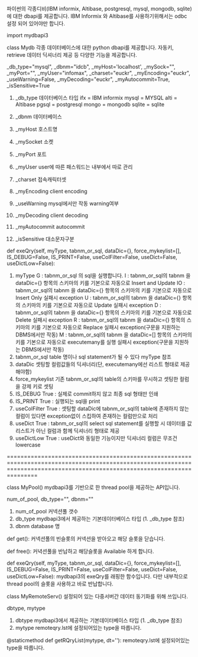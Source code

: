 파이썬의 각종디비(IBM informix, Altibase, postgresql, mysql, mongodb, sqlite) 에 대한 dbapi를 제공합니다.
IBM Informix 와 Altibase를 사용하기위해서는 odbc 설정 되어 있어야만 합니다.

import mydbapi3


class Mydb
각종 데이터베이스에 대한 python dbapi를 제공합니다. 자동키, retrieve 데이터 딕셔너리 제공 등 다양한 기능을 제공합니다.

_db_type="mysql", _dbnm="idcb", _myHost='localhost', _mySock="", _myPort="", _myUser="infomax", _charset="euckr", _myEncoding="euckr",  _useWarning=False, _myDecoding="euckr", _myAutocommit=True, _isSensitive=True

1. _db_type
   데이터베이스 타입
   ifx = IBM informix
   mysql = MYSQL
   alti = Altibase
   pgsql = postgresql
   mongo = mongodb
   sqlite = sqlite

3. _dbnm
   데이터베이스
5. _myHost
   호스트명
7. _mySocket
   소켓
9. _myPort
    포트
11. _myUser
  user에 따른 패스워드는 내부에서 따로 관리
12. _charset
    접속캐릭터셋
14. _myEncoding
    client encoding
16. _useWarning
    mysql에서만 작동 warning여부
17. _myDecoding
    client decoding
18. _myAutocommit
    autocommit
19. _isSensitive
    대소문자구분

    
 def exeQry(self, myType, tabnm_or_sql, dataDic={}, force_mykeylist=[], IS_DEBUG=False, IS_PRINT=False, useColFilter=False, useDict=False, useDictLow=False):
 1. myType
    G : tabnm_or_sql 의 sql을 실행합니다.
    I : tabnm_or_sql의 tabnm 을 dataDic={} 항목의 스키마의 키를 기본으로 자동으로 Insert and Update
    IO : tabnm_or_sql의 tabnm 을 dataDic={} 항목의 스키마의 키를 기본으로 자동으로 Insert Only 실패시 exception
    U : tabnm_or_sql의 tabnm 을 dataDic={} 항목의 스키마의 키를 기본으로 자동으로 Update 실패시 exception
    D : tabnm_or_sql의 tabnm 을 dataDic={} 항목의 스키마의 키를 기본으로 자동으로 Delete 실패시 exception
    R : tabnm_or_sql의 tabnm 을 dataDic={} 항목의 스키마의 키를 기본으로 자동으로 Replace 실패시 exception(구문을 지원하는 DBMS에서만 작동)
    M : tabnm_or_sql의 tabnm 을 dataDic=[] 항목의 스키마의 키를 기본으로 자동으로 executemany를 실행 실패시 exception(구문을 지원하는 DBMS에서만 작동)
2. tabnm_or_sql
   table 명이나 sql statement가 될 수 있다 myType 참조
3. dataDic
   셋팅할 컬럼값들의 딕셔너리(단, executemany에선 리스트 형태로 제공해야함)
4. force_mykeylist
   기존 tabnm_or_sql의 table의 스키마를 무시하고 셋팅한 컬럼을 강제 키로 셋팅
5. IS_DEBUG
   True : 실제로 commit하지 않고 최종 sql 형태만 인쇄
6. IS_PRINT
   True : 실행되는 sql을 print
7. useColFilter
   True : 셋팅할 dataDic에 tabnm_or_sql의 table에 존재하지 않는 컬럼이 있다면 exception없이 스킵하여 존재하는 컬럼만으로 처리
8. useDict
   True : tabnm_or_sql의 select sql statement를 실행할 시 데이터를 값리스트가 아닌 컬럼과 함께 딕셔너리 형태로 제공
9. useDictLow
   True : useDict와 동일한 기능이지만 딕셔너리 컬럼은 무조건 lowercase


===========================================================================================================================================================================



class MyPool()
mydbapi3를 기반으로 한 thread pool을 제공하는 API입니다.

num_of_pool, db_type="", dbnm=""
1. num_of_pool
  커넥션풀 갯수
2. db_type
   mydbapi3에서 제공하는 기본데이터베이스 타입 (1. _db_type 참조)
3. dbnm
   database 명

def get():
커넥션풀의 빈슬롯의 커넥션을 받아오고 해당 슬롯을 닫습니다.

def free():
커녁션풀을 반납하고 해당슬롯을 Available 하게 합니다.

def exeQry(self, myType, tabnm_or_sql, dataDic={}, force_mykeylist=[], IS_DEBUG=False, IS_PRINT=False, useColFilter=False, useDict=False, useDictLow=False):
mydbapi3의 exeQry를 래핑한 함수입니다. 다만 내부적으로 thread pool의 슬롯을 사용하고 바로 반납합니다.



class MyRemoteServ()
설정되어 있는 다중서버간 데이터 동기화를 위해 쓰입니다.

dbtype, mytype
1. dbtype
   mydbapi3에서 제공하는 기본데이터베이스 타입 (1. _db_type 참조)
2. mytype
   remoteqry.lst에 설정되어있는 type을 따릅니다.

@staticmethod
def getRQryList(mytype, dt=''):
remoteqry.lst에 설정되어있는 type을 따릅니다.
 
